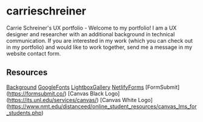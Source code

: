 # carrieschreiner

Carrie Schreiner's UX portfolio - Welcome to my portfolio! I am a UX designer and researcher with an additional background in technical communication. If you are interested in my work (which you can check out in my portfolio) and would like to work together, send me a message in my website contact form. 

## Resources

[Background](cssgradient.io)
[GoogleFonts](https://fonts.google.com/)
[LightboxGallery](https://sachinchoolur.github.io/lightgallery.js/)
[NetlifyForms](https://docs.netlify.com/forms/setup/)
[FormSubmit] (https://formsubmit.co/) 
[Canvas Black Logo] (https://its.unl.edu/services/canvas/)
[Canvas White Logo] (https://www.nmt.edu/distanceed/online_student_resources/canvas_lms_for_students.php)
